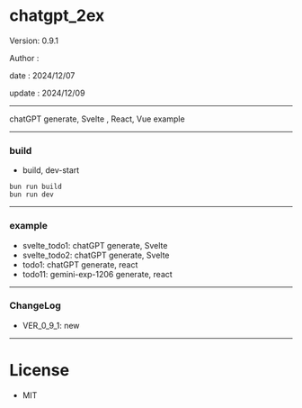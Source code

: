 ﻿# chatgpt_2ex

 Version: 0.9.1

 Author :
 
 date : 2024/12/07

 update : 2024/12/09

***

chatGPT generate, Svelte , React, Vue  example

***
### build

* build, dev-start

```
bun run build
bun run dev
```

***
### example

* svelte_todo1: chatGPT generate, Svelte
* svelte_todo2: chatGPT generate, Svelte
* todo1: chatGPT generate, react
* todo11: gemini-exp-1206 generate, react

***
### ChangeLog

* VER_0_9_1: new

*** 
# License

* MIT

